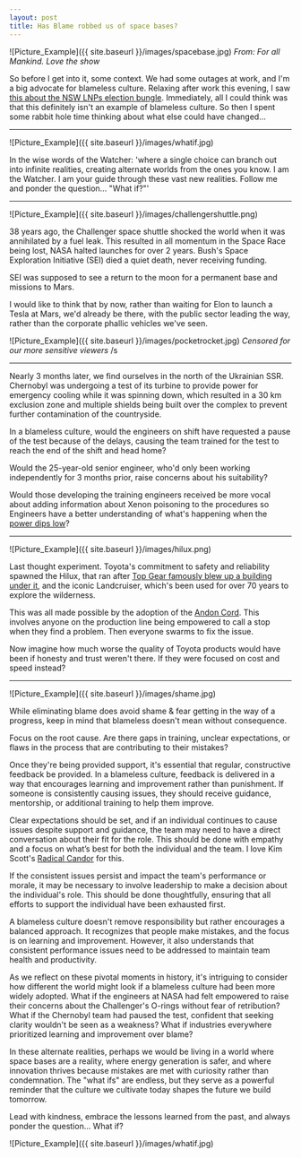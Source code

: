 ```yaml
---
layout: post
title: Has Blame robbed us of space bases?
---
```


![Picture_Example]({{ site.baseurl }}/images/spacebase.jpg)
*From: For all Mankind.  Love the show*


So before I get into it, some context. We had some outages at work, and I'm a big advocate for blameless culture. Relaxing after work this evening, I saw [this about the NSW LNPs election bungle](https://www.abc.net.au/news/2024-08-15/nsw-liberal-director-richard-shields-sacked/104231340). Immediately, all I could think was that this definitely isn't an example of blameless culture. So then I spent some rabbit hole time thinking about what else could have changed...

---

![Picture_Example]({{ site.baseurl }}/images/whatif.jpg)

In the wise words of the Watcher: 'where a single choice can branch out into infinite realities, creating alternate worlds from the ones you know. I am the Watcher. I am your guide through these vast new realities. Follow me and ponder the question... "What if?"'

---

![Picture_Example]({{ site.baseurl }}/images/challengershuttle.png)

38 years ago, the Challenger space shuttle shocked the world when it was annihilated by a fuel leak. This resulted in all momentum in the Space Race being lost, NASA halted launches for over 2 years. Bush's Space Exploration Initiative (SEI) died a quiet death, never receiving funding.

SEI was supposed to see a return to the moon for a permanent base and missions to Mars.

I would like to think that by now, rather than waiting for Elon to launch a Tesla at Mars, we'd already be there, with the public sector leading the way, rather than the corporate phallic vehicles we've seen.

![Picture_Example]({{ site.baseurl }}/images/pocketrocket.jpg)
*Censored for our more sensitive viewers* /s

---

Nearly 3 months later, we find ourselves in the north of the Ukrainian SSR. Chernobyl was undergoing a test of its turbine to provide power for emergency cooling while it was spinning down, which resulted in a 30 km exclusion zone and multiple shields being built over the complex to prevent further contamination of the countryside. 

In a blameless culture, would the engineers on shift have requested a pause of the test because of the delays, causing the team trained for the test to reach the end of the shift and head home?

Would the 25-year-old senior engineer, who'd only been working independently for 3 months prior, raise concerns about his suitability?

Would those developing the training engineers received be more vocal about adding information about Xenon poisoning to the procedures so Engineers have a better understanding of what's happening when the [power dips low](https://en.wikipedia.org/wiki/Chernobyl_disaster#Unexpected_drop_of_the_reactor_power)?

---

![Picture_Example]({{ site.baseurl }}/images/hilux.png)

Last thought experiment. Toyota's commitment to safety and reliability spawned the Hilux, that ran after [Top Gear famously blew up a building under it](https://www.youtube.com/watch?v=kFnVZXQD5_k), and the iconic Landcruiser, which's been used for over 70 years to explore the wilderness.

This was all made possible by the adoption of the [Andon Cord](https://en.wikipedia.org/wiki/Andon_(manufacturing)). This involves anyone on the production line being empowered to call a stop when they find a problem. Then everyone swarms to fix the issue.

Now imagine how much worse the quality of Toyota products would have been if honesty and trust weren't there. If they were focused on cost and speed instead?

---

![Picture_Example]({{ site.baseurl }}/images/shame.jpg)

While eliminating blame does avoid shame & fear getting in the way of a progress, keep in mind that blameless doesn't mean without consequence.

Focus on the root cause. Are there gaps in training, unclear expectations, or flaws in the process that are contributing to their mistakes?

Once they're being provided support, it's essential that regular, constructive feedback be provided. In a blameless culture, feedback is delivered in a way that encourages learning and improvement rather than punishment. If someone is consistently causing issues, they should receive guidance, mentorship, or additional training to help them improve.

Clear expectations should be set, and if an individual continues to cause issues despite support and guidance, the team may need to have a direct conversation about their fit for the role. This should be done with empathy and a focus on what’s best for both the individual and the team. I love Kim Scott's [Radical Candor](https://www.radicalcandor.com/) for this.

If the consistent issues persist and impact the team's performance or morale, it may be necessary to involve leadership to make a decision about the individual's role. This should be done thoughtfully, ensuring that all efforts to support the individual have been exhausted first.

A blameless culture doesn't remove responsibility but rather encourages a balanced approach. It recognizes that people make mistakes, and the focus is on learning and improvement. However, it also understands that consistent performance issues need to be addressed to maintain team health and productivity.

As we reflect on these pivotal moments in history, it's intriguing to consider how different the world might look if a blameless culture had been more widely adopted. What if the engineers at NASA had felt empowered to raise their concerns about the Challenger's O-rings without fear of retribution? What if the Chernobyl team had paused the test, confident that seeking clarity wouldn't be seen as a weakness? What if industries everywhere prioritized learning and improvement over blame?

In these alternate realities, perhaps we would be living in a world where space bases are a reality, where energy generation is safer, and where innovation thrives because mistakes are met with curiosity rather than condemnation. The "what ifs" are endless, but they serve as a powerful reminder that the culture we cultivate today shapes the future we build tomorrow.

Lead with kindness, embrace the lessons learned from the past, and always ponder the question... What if?

![Picture_Example]({{ site.baseurl }}/images/whatif.jpg)